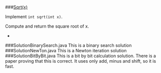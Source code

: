 ###[Sqrt(x)](http://leetcode.com/onlinejudge#question_69)

Implement `int sqrt(int x)`.

Compute and return the square root of x.

-

###SolutionBinarySearch.java
This is a binary search solution
###SolutionNewTon.java
This is a Newton iteration solution
###SolutionBitByBit.java
This is a bit by bit calculation solution. There is a paper proving that this is correct. It uses only add, minus and shift, so it is fast.